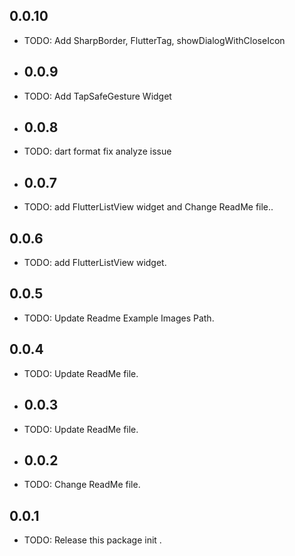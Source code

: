 ## 0.0.10
* TODO: Add SharpBorder, FlutterTag, showDialogWithCloseIcon

* ## 0.0.9
* TODO: Add TapSafeGesture Widget

* ## 0.0.8
* TODO: dart format fix analyze issue

* ## 0.0.7
* TODO: add FlutterListView widget and Change ReadMe file..

## 0.0.6
* TODO: add FlutterListView widget.

## 0.0.5
* TODO: Update Readme Example Images Path.

## 0.0.4
* TODO: Update ReadMe file.

* ## 0.0.3
* TODO: Update ReadMe file.

* ## 0.0.2
* TODO: Change ReadMe file.

## 0.0.1
* TODO: Release this package init .

